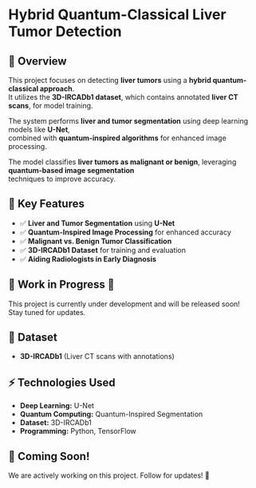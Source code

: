 # **Hybrid Quantum-Classical Liver Tumor Detection**  

## 🚀 Overview  
This project focuses on detecting **liver tumors** using a **hybrid quantum-classical approach**.  
It utilizes the **3D-IRCADb1 dataset**, which contains annotated **liver CT scans**, for model training.  

The system performs **liver and tumor segmentation** using deep learning models like **U-Net**,  
combined with **quantum-inspired algorithms** for enhanced image processing.  

The model classifies **liver tumors as malignant or benign**, leveraging **quantum-based image segmentation**  
techniques to improve accuracy.  

## 🏥 Key Features  
- ✅ **Liver and Tumor Segmentation** using **U-Net**  
- ✅ **Quantum-Inspired Image Processing** for enhanced accuracy  
- ✅ **Malignant vs. Benign Tumor Classification**  
- ✅ **3D-IRCADb1 Dataset** for training and evaluation  
- ✅ **Aiding Radiologists in Early Diagnosis**  

## 📌 Work in Progress 🚧  
This project is currently under development and will be released soon!  
Stay tuned for updates.  

## 📂 Dataset  
- **3D-IRCADb1** (Liver CT scans with annotations)  

## ⚡ Technologies Used  
- **Deep Learning:** U-Net  
- **Quantum Computing:** Quantum-Inspired Segmentation  
- **Dataset:** 3D-IRCADb1  
- **Programming:** Python, TensorFlow  

## 📅 Coming Soon!  
We are actively working on this project. Follow for updates! 🚀  
